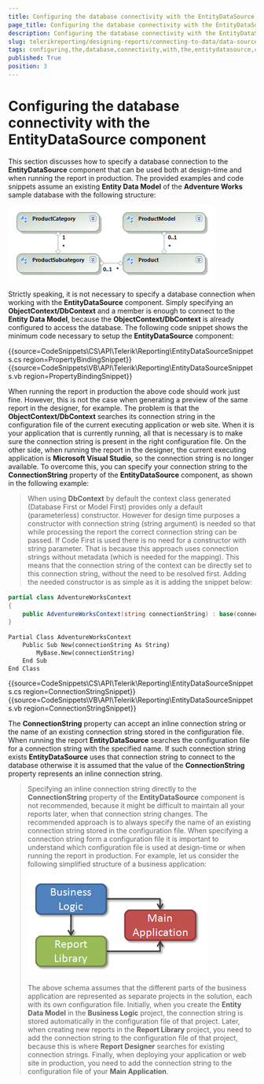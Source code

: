 ```yaml
---
title: Configuring the database connectivity with the EntityDataSource component
page_title: Configuring the database connectivity with the EntityDataSource component 
description: Configuring the database connectivity with the EntityDataSource component
slug: telerikreporting/designing-reports/connecting-to-data/data-source-components/entitydatasource-component/configuring-the-database-connectivity-with-the-entitydatasource-component
tags: configuring,the,database,connectivity,with,the,entitydatasource,component
published: True
position: 3
---
```


# Configuring the database connectivity with the EntityDataSource component

This section discusses how to specify a database connection to the __EntityDataSource__ component that can be used both at design-time and when running the report in production. The provided examples and code snippets assume an existing __Entity Data Model__ of the __Adventure Works__ sample database with the following structure:

  ![](images/DataSources/EntityDataSourceAdventureWorksEntityModel.png)

Strictly speaking, it is not necessary to specify a database connection when working with the __EntityDataSource__ component. Simply specifying an __ObjectContext/DbContext__ and a member is enough to connect to the __Entity Data Model__, because the __ObjectContext/DbContext__ is already configured to access the database. The following code snippet shows the minimum code necessary to setup the __EntityDataSource__ component: 

{{source=CodeSnippets\CS\API\Telerik\Reporting\EntityDataSourceSnippets.cs region=PropertyBindingSnippet}}
{{source=CodeSnippets\VB\API\Telerik\Reporting\EntityDataSourceSnippets.vb region=PropertyBindingSnippet}}

When running the report in production the above code should work just fine. However, this is not the case when generating a preview of the same report in the designer, for example. The problem is that the __ObjectContext/DbContext__ searches its connection string in the configuration file of the current executing application or web site. When it is your application that is currently running, all that is necessary is to make sure the connection string is present in the right configuration file. On the other side, when running the report in the designer, the current executing application is __Microsoft Visual Studio__, so the connection string is no longer available. To overcome this, you can specify your connection string to the __ConnectionString__ property of the __EntityDataSource__ component, as shown in the following example: 

> When using  __DbContext__ by default the context class generated (Database First or Model First) provides only a default (parameterless) constructor. However for design time purposes a constructor with connection string (string argument) is needed so that while processing the report the correct connection string can be passed. If Code First is used there is no need for a constructor with string parameter. That is because this approach uses connection strings without metadata (which is needed for the mapping). This means that the connection string of the context can be directly set to this connection string, without the need to be resolved first. Adding the needed constructor is as simple as it is adding the snippet below: 

    
````C#
partial class AdventureWorksContext
{
	public AdventureWorksContext(string connectionString) : base(connectionString) {}
}
````
````VB
Partial Class AdventureWorksContext
	Public Sub New(connectionString As String)
		MyBase.New(connectionString)
	End Sub
End Class
````


{{source=CodeSnippets\CS\API\Telerik\Reporting\EntityDataSourceSnippets.cs region=ConnectionStringSnippet}}
{{source=CodeSnippets\VB\API\Telerik\Reporting\EntityDataSourceSnippets.vb region=ConnectionStringSnippet}}

The __ConnectionString__ property can accept an inline connection string or the name of an existing connection string stored in the configuration file. When running the report __EntityDataSource__ searches the configuration file for a connection string with the specified name. If such connection string exists __EntityDataSource__ uses that connection string to connect to the database otherwise it is assumed that the value of the __ConnectionString__ property represents an inline connection string. 

> Specifying an inline connection string directly to the __ConnectionString__ property of the __EntityDataSource__ component is not recommended, because it might be difficult to maintain all your reports later, when that connection string changes. The recommended approach is to always specify the name of an existing connection string stored in the configuration file. When specifying a connection string form a configuration file it is important to understand which configuration file is used at design-time or when running the report in production. For example, let us consider the following simplified structure of a business application:  
>
> ![](images/DataSources/BusinessApplicationStructure.png)
>
>The above schema assumes that the different parts of the business application are represented as separate projects in the solution, each with its own configuration file. Initially, when you create the __Entity Data Model__ in the __Business Logic__ project, the connection string is stored automatically in the configuration file of that project. Later, when creating new reports in the __Report Library__ project, you need to add the connection string to the configuration file of that project, because this is where __Report Designer__ searches for existing connection strings. Finally, when deploying your application or web site in production, you need to add the connection string to the configuration file of your __Main Application__.


